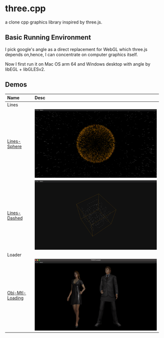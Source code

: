 # three.cpp
 a clone cpp graphics library inspired by three.js.

## Basic Running Environment
 I pick google's angle as a direct replacement for WebGL which three.js depends on,hence, I can concentrate on computer graphics itself.
 
 Now I first run it on Mac OS arm 64 and Windows desktop with angle by libEGL + libGLESv2.

## Demos

| Name                | Desc                                                                                                                                                                  |
|:--------------------|:----------------------------------------------------------------------------------------------------------------------------------------------------------------------|
| Lines               |                                                                                                                                                                       |
| [Lines-Sphere]()    | ![Lines-Sphere demo](https://github.com/nintymiles/three.cpp/blob/6f40f177556fd77554bdc12adafa59f1a37ea0db/doc/images/Screen%20Shot%202023-11-07%20at%2012.49.15.png) |
| [Lines-Dashed]()    | ![Lines-Dashed demo](https://github.com/nintymiles/three.cpp/blob/6f40f177556fd77554bdc12adafa59f1a37ea0db/doc/images/Screen%20Shot%202023-11-07%20at%2011.31.59.png) |
| Loader              |                                                                                                                                                                       |
| [Obj-Mtl-Loading]() | ![Loader-Obj-Mtl demo](doc/images/ScreenShot2023-11-09-14-53.png)                                                                                                     |


